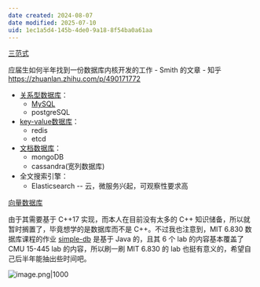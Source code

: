 ```yaml
---
date created: 2024-08-07
date modified: 2025-07-10
uid: 1ec1a5d4-145b-4de0-9a18-8f54ba0a61aa
---
```


[三范式](三范式.md)

应届生如何半年找到一份数据库内核开发的工作 - Smith 的文章 - 知乎  
https://zhuanlan.zhihu.com/p/490171772

- [关系型数据库](关系型数据库)：
	- [MySQL](MySQL.md)
	- postgreSQL
- [key-value数据库](key-value数据库)：
	- redis
	- etcd
- [文档数据库](文档数据库)：
	- mongoDB
	- cassandra(宽列数据库)
- 全文搜索引擎：
	- Elasticsearch -- 云，微服务兴起，可观察性要求高

[向量数据库](向量数据库.md)

由于其需要基于 C++17 实现，而本人在目前没有太多的 C++ 知识储备，所以就暂时搁置了，毕竟想学的是数据库而不是 C++。不过我也注意到，MIT 6.830 数据库课程的作业 [simple-db](https://github.com/MIT-DB-Class/simple-db-hw-2021) 是基于 Java 的，且其 6 个 lab 的内容基本覆盖了 CMU 15-445 lab 的内容，所以刷一刷 MIT 6.830 的 lab 也挺有意义的，希望自己后半年能抽出些时间吧。

![image.png|1000](https://imagehosting4picgo.oss-cn-beijing.aliyuncs.com/imagehosting/fix-dir%2Fpicgo%2Fpicgo-clipboard-images%2F2024%2F08%2F10%2F21-18-38-060c5ca071d89134b15b75a748cc8a97-202408102118732-c6c63a.png)
